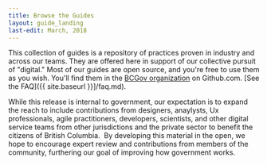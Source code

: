 ```yaml
---
title: Browse the Guides
layout: guide_landing
last-edit: March, 2018
---
```


This collection of guides is a repository of practices proven in industry and across our teams. They are offered here in support of our collective pursuit of "digital." Most of our guides are open source, and you're free to use them as you wish. You'll find them in the [BCGov organization](https://github.com/bcgov) on Github.com.  [See the FAQ]({{ site.baseurl }}]/faq.md).

While this release is internal to government, our expectation is to expand the reach to include contributions from designers, anaylysts, Ux professionals, agile practitioners, developers, scientists, and other digital service teams from other jurisdictions and the private sector to benefit the citizens of British Columbia.  ​ By developing this material in the open, we hope to encourage expert review and contributions from members of the community, furthering our goal of improving how government works.
